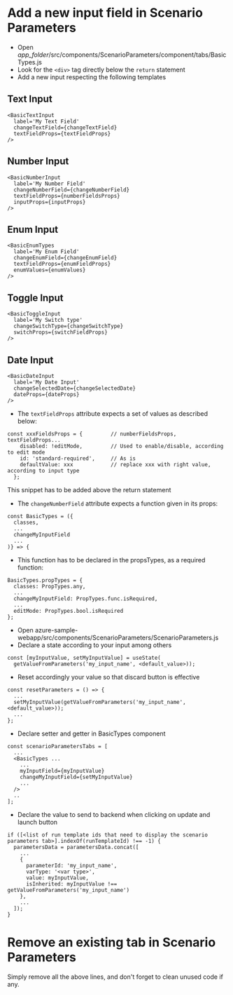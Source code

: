 # Add a new input field in Scenario Parameters

- Open *app_folder*/src/components/ScenarioParameters/component/tabs/BasicTypes.js
- Look for the `<div>` tag directly below the `return` statement
- Add a new input respecting the following templates

## Text Input
```
<BasicTextInput
  label='My Text Field'
  changeTextField={changeTextField}
  textFieldProps={textFieldProps}
/>
```

## Number Input
```
<BasicNumberInput
  label='My Number Field'
  changeNumberField={changeNumberField}
  textFieldProps={numberFieldsProps}
  inputProps={inputProps}
/>
```

## Enum Input
```
<BasicEnumTypes
  label='My Enum Field'
  changeEnumField={changeEnumField}
  textFieldProps={enumFieldProps}
  enumValues={enumValues}
/>
```

## Toggle Input
```
<BasicToggleInput
  label='My Switch type'
  changeSwitchType={changeSwitchType}
  switchProps={switchFieldProps}
/>
```

## Date Input
```
<BasicDateInput
  label='My Date Input'
  changeSelectedDate={changeSelectedDate}
  dateProps={dateProps}
/>
```

- The `textFieldProps` attribute expects a set of values as described below:
```
const xxxFieldsProps = {         // numberFieldsProps, textFieldProps...
    disabled: !editMode,         // Used to enable/disable, according to edit mode
    id: 'standard-required',     // As is
    defaultValue: xxx            // replace xxx with right value, according to input type
  };
```
This snippet has to be added above the return statement

- The `changeNumberField` attribute expects a function given in its props:
```
const BasicTypes = ({
  classes,
  ...
  changeMyInputField
  ...
)} => {
```

- This function has to be declared in the propsTypes, as a required function:
```
BasicTypes.propTypes = {
  classes: PropTypes.any,
  ...
  changeMyInputField: PropTypes.func.isRequired,
  ...
  editMode: PropTypes.bool.isRequired
};
```

- Open azure-sample-webapp/src/components/ScenarioParameters/ScenarioParameters.js
- Declare a state according to your input among others
```
const [myInputValue, setMyInputValue] = useState(
  getValueFromParameters('my_input_name', <default_value>));
```

- Reset accordingly your value so that discard button is effective
```
const resetParameters = () => {
  ...
  setMyInputValue(getValueFromParameters('my_input_name', <default_value>));
  ...
};
```

- Declare setter and getter in BasicTypes component
```
const scenarioParametersTabs = [
  ...
  <BasicTypes ...
    ...
    myInputField={myInputValue}
    changeMyInputField={setMyInputValue}
    ...
  />
  ..
];
```

- Declare the value to send to backend when clicking on update and launch button
```
if ([<list of run template ids that need to display the scenario parameters tab>].indexOf(runTemplateId) !== -1) {
  parametersData = parametersData.concat([
    ...
    {
      parameterId: 'my_input_name',
      varType: '<var type>',
      value: myInputValue,
      isInherited: myInputValue !== getValueFromParameters('my_input_name')
    },
    ...
  ]);
}
```


# Remove an existing tab in Scenario Parameters

Simply remove all the above lines, and don't forget to clean unused code if any.
